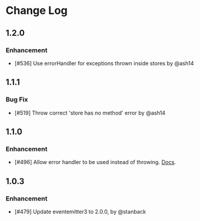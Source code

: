 # Change Log

## 1.2.0

### Enhancement

 * [#536] Use errorHandler for exceptions thrown inside stores by @ash14

## 1.1.1

### Bug Fix

 * [#519] Throw correct 'store has no method' error by @ash14

## 1.1.0

### Enhancement

 * [#496] Allow error handler to be used instead of throwing. [Docs](https://github.com/yahoo/fluxible/blob/master/packages/dispatchr/docs/dispatchr.md#error-handling).

## 1.0.3

### Enhancement

 * [#479] Update eventemitter3 to 2.0.0, by @stanback
